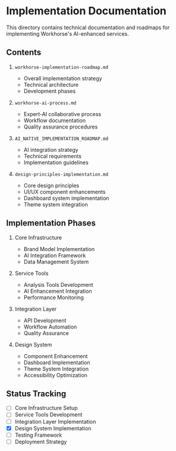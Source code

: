 # Implementation Documentation

This directory contains technical documentation and roadmaps for implementing Workhorse's AI-enhanced services.

## Contents

1. `workhorse-implementation-roadmap.md`
   - Overall implementation strategy
   - Technical architecture
   - Development phases

2. `workhorse-ai-process.md`
   - Expert-AI collaborative process
   - Workflow documentation
   - Quality assurance procedures

3. `AI_NATIVE_IMPLEMENTATION_ROADMAP.md`
   - AI integration strategy
   - Technical requirements
   - Implementation guidelines

4. `design-principles-implementation.md`
   - Core design principles
   - UI/UX component enhancements
   - Dashboard system implementation
   - Theme system integration

## Implementation Phases

1. Core Infrastructure
   - Brand Model Implementation
   - AI Integration Framework
   - Data Management System

2. Service Tools
   - Analysis Tools Development
   - AI Enhancement Integration
   - Performance Monitoring

3. Integration Layer
   - API Development
   - Workflow Automation
   - Quality Assurance

4. Design System
   - Component Enhancement
   - Dashboard Implementation
   - Theme System Integration
   - Accessibility Optimization

## Status Tracking

- [ ] Core Infrastructure Setup
- [ ] Service Tools Development
- [ ] Integration Layer Implementation
- [x] Design System Implementation
- [ ] Testing Framework
- [ ] Deployment Strategy 